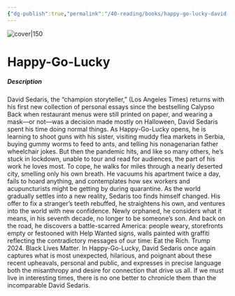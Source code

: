 ```yaml
---
{"dg-publish":true,"permalink":"/40-reading/books/happy-go-lucky-david-sedaris/","title":"Happy-Go-Lucky"}
---
```



![cover|150](http://books.google.com/books/content?id=tixHEAAAQBAJ&printsec=frontcover&img=1&zoom=1&source=gbs_api)

# Happy-Go-Lucky
##### Description
David Sedaris, the “champion storyteller,” (Los Angeles Times) returns with his first new collection of personal essays since the bestselling Calypso Back when restaurant menus were still printed on paper, and wearing a mask—or not—was a decision made mostly on Halloween, David Sedaris spent his time doing normal things. As Happy-Go-Lucky opens, he is learning to shoot guns with his sister, visiting muddy flea markets in Serbia, buying gummy worms to feed to ants, and telling his nonagenarian father wheelchair jokes. But then the pandemic hits, and like so many others, he’s stuck in lockdown, unable to tour and read for audiences, the part of his work he loves most. To cope, he walks for miles through a nearly deserted city, smelling only his own breath. He vacuums his apartment twice a day, fails to hoard anything, and contemplates how sex workers and acupuncturists might be getting by during quarantine. As the world gradually settles into a new reality, Sedaris too finds himself changed. His offer to fix a stranger’s teeth rebuffed, he straightens his own, and ventures into the world with new confidence. Newly orphaned, he considers what it means, in his seventh decade, no longer to be someone’s son. And back on the road, he discovers a battle-scarred America: people weary, storefronts empty or festooned with Help Wanted signs, walls painted with graffiti reflecting the contradictory messages of our time: Eat the Rich. Trump 2024. Black Lives Matter. In Happy-Go-Lucky, David Sedaris once again captures what is most unexpected, hilarious, and poignant about these recent upheavals, personal and public, and expresses in precise language both the misanthropy and desire for connection that drive us all. If we must live in interesting times, there is no one better to chronicle them than the incomparable David Sedaris.